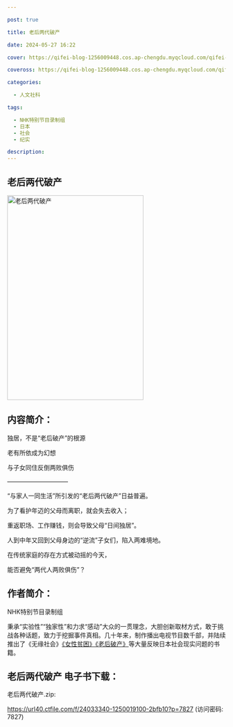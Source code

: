 ```yaml
---

post: true

title: 老后两代破产

date: 2024-05-27 16:22

cover: https://qifei-blog-1256009448.cos.ap-chengdu.myqcloud.com/qifei-blog/65ee4fc59f345e8d0322d4fe.jpg

coveross: https://qifei-blog-1256009448.cos.ap-chengdu.myqcloud.com/qifei-blog/65ee4fc59f345e8d0322d4fe.jpg

categories:

  - 人文社科

tags:

  - NHK特别节目录制组
  - 日本
  - 社会
  - 纪实

description:
---
```


## 老后两代破产
<img alt="老后两代破产 " class="aligncenter loading" data-was-processed="true" decoding="async" fetchpriority="high" height="471" src="https://qifei-blog-1256009448.cos.ap-chengdu.myqcloud.com/qifei-blog/65ee4fc59f345e8d0322d4fe.jpg " style="cursor: zoom-in;" width="314"/>

## 内容简介：

独居，不是“老后破产”的根源

老有所依成为幻想

与子女同住反倒两败俱伤

——————————

“与家人一同生活”所引发的“老后两代破产”日益普遍。

为了看护年迈的父母而离职，就会失去收入；

重返职场、工作赚钱，则会导致父母“日间独居”。

人到中年又回到父母身边的“逆流”子女们，陷入两难境地。

在传统家庭的存在方式被动摇的今天，

能否避免“两代人两败俱伤”？

## 作者简介：

NHK特别节目录制组

秉承“实验性”“独家性”和力求“感动”大众的一贯理念，大胆创新取材方式，敢于挑战各种话题，致力于挖掘事件真相。几十年来，制作播出电视节目数千部，并陆续推出了《无缘社会》<a href="https://www.huibooks.com/9224.html">《女性贫困》</a><a href="https://www.huibooks.com/15242.html">《老后破产》</a>等大量反映日本社会现实问题的书籍。

## 老后两代破产 电子书下载：


老后两代破产.zip: 

https://url40.ctfile.com/f/24033340-1250019100-2bfb10?p=7827 (访问密码: 7827)